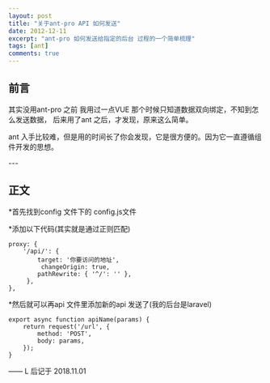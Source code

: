 ```yaml
---
layout: post
title: "关于ant-pro API 如何发送"
date: 2012-12-11
excerpt: "ant-pro 如何发送给指定的后台 过程的一个简单梳理"
tags: [ant]
comments: true
---
```


## 前言

其实没用ant-pro 之前 我用过一点VUE 那个时候只知道数据双向绑定，不知到怎么发送数据，
后来用了ant 之后，才发现，原来这么简单。

ant 入手比较难，但是用的时间长了你会发现，它是很方便的。因为它一直遵循组件开发的思想。

<p id = "build"></p>
---

## 正文

*首先找到config 文件下的 config.js文件

*添加以下代码(其实就是通过正则匹配)

    proxy: {  
        '/api/': {  
            target: '你要访问的地址',
             changeOrigin: true,
            pathRewrite: { '^/': '' },
         },
    },
     
*然后就可以再api 文件里添加新的api 发送了(我的后台是laravel)

    export async function apiName(params) {
        return request('/url', {
            method: 'POST',
            body: params,
        });
    }
    


—— L 后记于 2018.11.01


